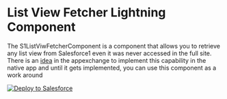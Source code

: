 List View Fetcher Lightning Component
===============================

The S1ListViwFetcherComponent is a component that allows you to retrieve any list view from Salesforce1 even it was never accessed in the full site. There is an <a href="https://success.salesforce.com/ideaView?id=08730000000ky69AAA">idea</a> in the appexchange to implement this capability in the native app and until it gets implemented, you can use this component as a work around

<a href="https://githubsfdeploy.herokuapp.com?">
  <img alt="Deploy to Salesforce"
       src="https://raw.githubusercontent.com/afawcett/githubsfdeploy/master/deploy.png">
</a>
